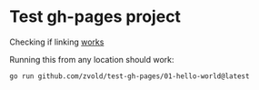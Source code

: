 # Test gh-pages project

Checking if linking [works](docs/README.md)

Running this from any location should work:

```
go run github.com/zvold/test-gh-pages/01-hello-world@latest 
```


